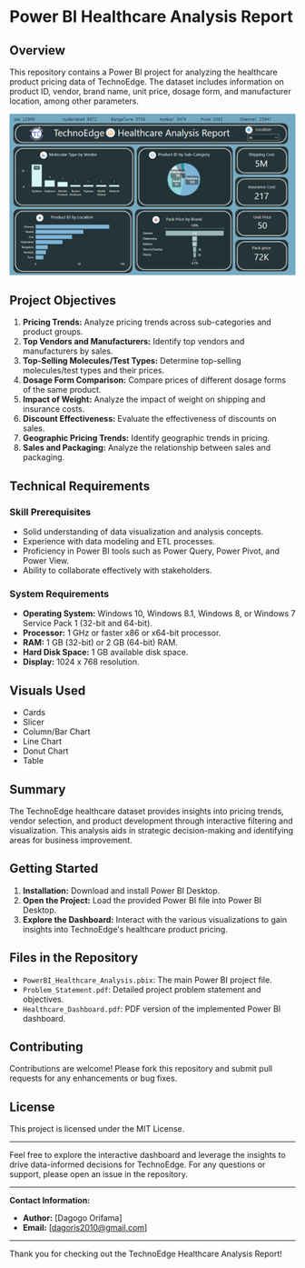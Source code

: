 # Power BI Healthcare Analysis Report

## Overview
This repository contains a Power BI project for analyzing the healthcare product pricing data of TechnoEdge. The dataset includes information on product ID, vendor, brand name, unit price, dosage form, and manufacturer location, among other parameters.

![TechnoEdge Sales Dashboard](https://github.com/DagogoOrifama/Complete-Power-BI-Projects/blob/fea149403c008b95f7d5e827d58e0f7ccdfcc0c4/power-bi-healthcare-product-analysis/Product_report.png)


## Project Objectives
1. **Pricing Trends:** Analyze pricing trends across sub-categories and product groups.
2. **Top Vendors and Manufacturers:** Identify top vendors and manufacturers by sales.
3. **Top-Selling Molecules/Test Types:** Determine top-selling molecules/test types and their prices.
4. **Dosage Form Comparison:** Compare prices of different dosage forms of the same product.
5. **Impact of Weight:** Analyze the impact of weight on shipping and insurance costs.
6. **Discount Effectiveness:** Evaluate the effectiveness of discounts on sales.
7. **Geographic Pricing Trends:** Identify geographic trends in pricing.
8. **Sales and Packaging:** Analyze the relationship between sales and packaging.

## Technical Requirements
### Skill Prerequisites
- Solid understanding of data visualization and analysis concepts.
- Experience with data modeling and ETL processes.
- Proficiency in Power BI tools such as Power Query, Power Pivot, and Power View.
- Ability to collaborate effectively with stakeholders.

### System Requirements
- **Operating System:** Windows 10, Windows 8.1, Windows 8, or Windows 7 Service Pack 1 (32-bit and 64-bit).
- **Processor:** 1 GHz or faster x86 or x64-bit processor.
- **RAM:** 1 GB (32-bit) or 2 GB (64-bit) RAM.
- **Hard Disk Space:** 1 GB available disk space.
- **Display:** 1024 x 768 resolution.

## Visuals Used
- Cards
- Slicer
- Column/Bar Chart
- Line Chart
- Donut Chart
- Table

## Summary
The TechnoEdge healthcare dataset provides insights into pricing trends, vendor selection, and product development through interactive filtering and visualization. This analysis aids in strategic decision-making and identifying areas for business improvement.

## Getting Started
1. **Installation:** Download and install Power BI Desktop.
2. **Open the Project:** Load the provided Power BI file into Power BI Desktop.
3. **Explore the Dashboard:** Interact with the various visualizations to gain insights into TechnoEdge's healthcare product pricing.

## Files in the Repository
- `PowerBI_Healthcare_Analysis.pbix`: The main Power BI project file.
- `Problem_Statement.pdf`: Detailed project problem statement and objectives.
- `Healthcare_Dashboard.pdf`: PDF version of the implemented Power BI dashboard.

## Contributing
Contributions are welcome! Please fork this repository and submit pull requests for any enhancements or bug fixes.

## License
This project is licensed under the MIT License.

---

Feel free to explore the interactive dashboard and leverage the insights to drive data-informed decisions for TechnoEdge. For any questions or support, please open an issue in the repository.

---

**Contact Information:**
- **Author:** [Dagogo Orifama]
- **Email:** [dagoris2010@gmail.com]

---

Thank you for checking out the TechnoEdge Healthcare Analysis Report!
